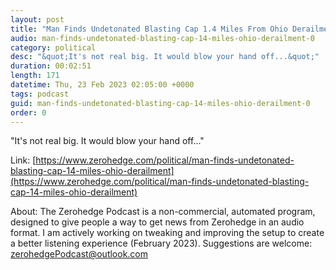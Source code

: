 ```yaml
---
layout: post
title: "Man Finds Undetonated Blasting Cap 1.4 Miles From Ohio Derailment"
audio: man-finds-undetonated-blasting-cap-14-miles-ohio-derailment-0
category: political
desc: "&quot;It's not real big. It would blow your hand off...&quot;"
duration: 00:02:51
length: 171
datetime: Thu, 23 Feb 2023 02:05:00 +0000
tags: podcast
guid: man-finds-undetonated-blasting-cap-14-miles-ohio-derailment-0
order: 0
---
```

&quot;It's not real big. It would blow your hand off...&quot;

Link: [https://www.zerohedge.com/political/man-finds-undetonated-blasting-cap-14-miles-ohio-derailment](https://www.zerohedge.com/political/man-finds-undetonated-blasting-cap-14-miles-ohio-derailment)

About: The Zerohedge Podcast is a non-commercial, automated program, designed to give people a way to get news from Zerohedge in an audio format.  I am actively working on tweaking and improving the setup to create a better listening experience (February 2023).  Suggestions are welcome: [zerohedgePodcast@outlook.com](mailto:zerohedgePodcast@outlook.com)